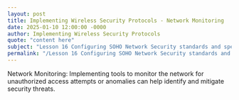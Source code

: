 ```yaml
---
layout: post
title: Implementing Wireless Security Protocols - Network Monitoring
date: 2025-01-10 12:00:00 -0000
author: Implementing Wireless Security Protocols
quote: "content here"
subject: "Lesson 16 Configuring SOHO Network Security standards and specifications"
permalink: "/Lesson 16 Configuring SOHO Network Security standards and specifications/Implementing Wireless Security Protocols/Implementing Wireless Security Protocols - Network Monitoring"
---
```


Network Monitoring: Implementing tools to monitor the network for unauthorized access attempts or anomalies can help identify and mitigate security threats.
